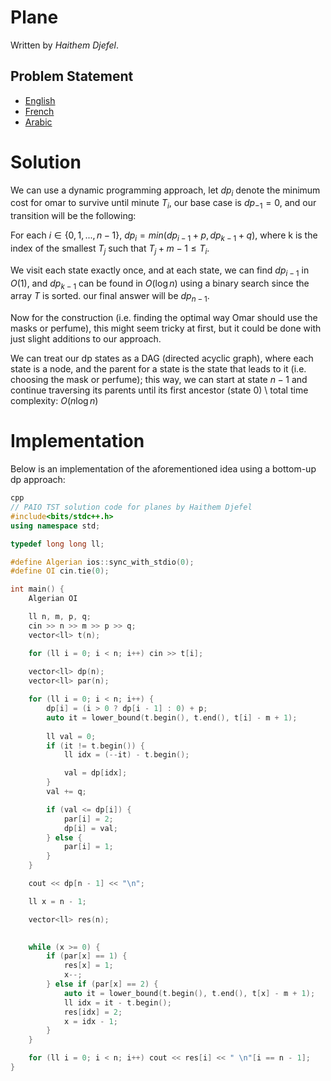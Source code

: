 # Plane

Written by *Haithem Djefel*.

## Problem Statement
- [English](statements/plane.en.pdf)
- [French](statements/plane.fr.pdf)
- [Arabic](statements/plane.ar_DZ.pdf)

# Solution

We can use a dynamic programming approach, let $dp_i$ denote the minimum cost for omar to survive until minute $T_i$, our base case is $dp_{-1} = 0$, and our transition will be the following: 

For each $i \in \{0, 1,..., n - 1\}$, $dp_i = min(dp_{i - 1} + p, dp_{k - 1} + q)$, where k is the index of the smallest $T_j$ such that $T_j + m - 1 \leq T_i$. 

We visit each state exactly once, and at each state, we can find $dp_{i - 1}$ in $O(1)$, and $dp_{k - 1}$ can be found in $O(\log n)$ using a binary search since the array $T$ is sorted.
our final answer will be $dp_{n - 1}$. 

Now for the construction (i.e. finding the optimal way Omar should use the masks or perfume), this might seem tricky at first, but it could be done with just slight additions to our approach. 

We can treat our dp states as a DAG (directed acyclic graph), where each state is a node, and the parent for a state is the state that leads to it (i.e. choosing the mask or perfume); this way, we can start at state $n - 1$ and continue traversing its parents until its first ancestor (state 0) \\
total time complexity: $O(n\log n)$

# Implementation

Below is an implementation of the aforementioned idea using a bottom-up dp approach:

```cpp
cpp
// PAIO TST solution code for planes by Haithem Djefel
#include<bits/stdc++.h>
using namespace std;

typedef long long ll;

#define Algerian ios::sync_with_stdio(0);
#define OI cin.tie(0);

int main() {
    Algerian OI

    ll n, m, p, q; 
    cin >> n >> m >> p >> q;
    vector<ll> t(n);

    for (ll i = 0; i < n; i++) cin >> t[i];
    
    vector<ll> dp(n);
    vector<ll> par(n);

    for (ll i = 0; i < n; i++) {
        dp[i] = (i > 0 ? dp[i - 1] : 0) + p;
        auto it = lower_bound(t.begin(), t.end(), t[i] - m + 1);
        
        ll val = 0;
        if (it != t.begin()) {
            ll idx = (--it) - t.begin();

            val = dp[idx];
        }
        val += q;

        if (val <= dp[i]) {
            par[i] = 2;
            dp[i] = val;
        } else {
            par[i] = 1;
        }
    }

    cout << dp[n - 1] << "\n";

    ll x = n - 1;

    vector<ll> res(n);
    

    while (x >= 0) {
        if (par[x] == 1) {
            res[x] = 1;
            x--;
        } else if (par[x] == 2) {
            auto it = lower_bound(t.begin(), t.end(), t[x] - m + 1);
            ll idx = it - t.begin();
            res[idx] = 2;
            x = idx - 1;
        }
    }

    for (ll i = 0; i < n; i++) cout << res[i] << " \n"[i == n - 1];
}
```
